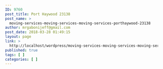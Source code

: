 ```yaml
---
ID: 9760
post_title: Port Haywood 23138
post_name: >
  moving-services-moving-services-moving-services-porthaywood-23138
author: mrgabonijeff@gmail.com
post_date: 2018-03-28 01:49:15
layout: page
link: >
  http://localhost/wordpress/moving-services-moving-services-moving-services-porthaywood-23138/
published: true
tags: [ ]
categories: [ ]
---
```

